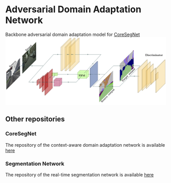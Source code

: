 # Adversarial Domain Adaptation Network
Backbone adversarial domain adaptation model for [CoreSegNet](http://github.com/gio99c/CoreSegNet)
![](figures/adaptsegnet.png)

## Other repositories
### CoreSegNet
The repository of the context-aware domain adaptation network is available [here](http://www.github.com/gio99c/CoreSegNet)
### Segmentation Network
The repository of the real-time segmentation network is available [here](http://www.github.com/gio99c/BiSeNet)